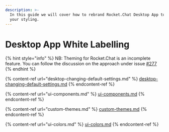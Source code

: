 ```yaml
---
description: >-
  In this guide we will cover how to rebrand Rocket.Chat Desktop App to suit
  your styling.
---
```


# Desktop App White Labelling

{% hint style="info" %}
NB: Theming for Rocket.Chat is an incomplete feature. You can follow the discussion on the approach under issue [#277](https://github.com/RocketChat/Rocket.Chat/issues/277)
{% endhint %}

{% content-ref url="desktop-changing-default-settings.md" %}
[desktop-changing-default-settings.md](desktop-changing-default-settings.md)
{% endcontent-ref %}

{% content-ref url="ui-components.md" %}
[ui-components.md](ui-components.md)
{% endcontent-ref %}

{% content-ref url="custom-themes.md" %}
[custom-themes.md](custom-themes.md)
{% endcontent-ref %}

{% content-ref url="ui-colors.md" %}
[ui-colors.md](ui-colors.md)
{% endcontent-ref %}



